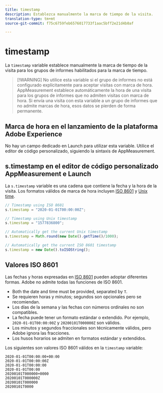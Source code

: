 ```yaml
---
title: timestamp
description: Establezca manualmente la marca de tiempo de la visita.
translation-type: tm+mt
source-git-commit: f75c6759feb6576017733f1aac5bff2e21d4b0af

---
```



# timestamp

La `timestamp` variable establece manualmente la marca de tiempo de la visita para los grupos de informes habilitados para la marca de tiempo.

> [!WARNING] No utilice esta variable si el grupo de informes no está configurado explícitamente para aceptar visitas con marca de hora. AppMeasurement establece automáticamente la hora de una visita para los grupos de informes que no admiten visitas con marca de hora. Si envía una visita con esta variable a un grupo de informes que no admite marcas de hora, esos datos se pierden de forma permanente.

## Marca de hora en el lanzamiento de la plataforma Adobe Experience

No hay un campo dedicado en Launch para utilizar esta variable. Utilice el editor de código personalizado, siguiendo la sintaxis de AppMeasurement.

## s.timestamp en el editor de código personalizado AppMeasurement e Launch

La `s.timestamp` variable es una cadena que contiene la fecha y la hora de la visita. Los formatos válidos de marca de hora incluyen [ISO 8601](https://en.wikipedia.org/wiki/ISO_8601) y [Unix time](https://en.wikipedia.org/wiki/Unix_time).

```js
// Timestamp using ISO 8601
s.timestamp = "2020-01-01T00:00:00Z";

// Timestamp using Unix timestamp
s.timestamp = "1577836800";

// Automatically get the current Unix timestamp
s.timestamp = Math.round(new Date().getTime()/1000);

// Automatically get the current ISO 8601 timestamp
s.timestamp = new Date().toISOString();
```

## Valores ISO 8601

Las fechas y horas expresadas en [ISO 8601](https://en.wikipedia.org/wiki/ISO_8601) pueden adoptar diferentes formas. Adobe no admite todas las funciones de ISO 8601.

* Both the date and time must be provided, separated by `T`.
* Se requieren horas y minutos; segundos son opcionales pero se recomiendan.
* Los días de la semana y las fechas con números ordinales no son compatibles.
* La fecha puede tener un formato estándar o extendido. Por ejemplo, `2020-01-01T00:00:00Z` y `20200101T000000Z` son válidos.
* Los minutos y segundos fraccionales son técnicamente válidos, pero Adobe ignora las fracciones.
* Los husos horarios se admiten en formatos estándar y extendidos.

Los siguientes son valores ISO 8601 válidos en la `timestamp` variable:

```text
2020-01-01T00:00:00+00:00
2020-01-01T00:00:00Z
2020-01-01T00:00:00
2020-01-01T00:00
20200101T000000+0000
20200101T000000Z
20200101T000000
20200101T0000
```

